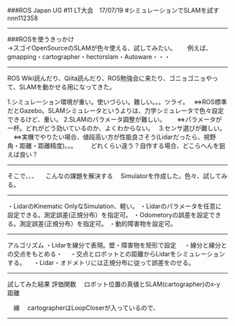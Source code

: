 ###ROS Japan UG #11 LT大会　17/07/19 
#シミュレーションでSLAMを試す
nnn112358

---

###ROSを使うきっかけ   
 →スゴイOpenSourceのSLAMが色々使える、試してみたい。  
 　例えば、  
  gmapping・cartographer・hectorslam・Autoware・・・    

---

ROS Wiki読んだり、Qiita読んだり、ROS勉強会に来たり、ゴニョゴニョやって、SLAMを動かせる用になってきた。
  
1.シミュレーション環境が重い。使いづらい。難しい。。。ツライ。  
   ⇔ROS標準だとGazebo。SLAMシミュレータというよりは、力学シミュレータで色々設定できるけど、重い。
2.SLAMのパラメータ調整が難しい。  
　⇔パラメータが一杯。どれがどう効いているのか、よくわからない。  
3.センサ選びが難しい。
　⇔実機でやりたい場合、値段高い方が性能良さそう(Lidarだったら、視野角・距離・距離精度)。。。
　　どれくらい違う？自作する場合、どこらへんを狙えば良い？ 
  
---


そこで、、、
　こんなの課題を解決する
　Simulatorを作成した。色々、試してみる。


---


・LidarのKinematic OnlyなSimulation、軽い。
・Lidarのパラメータを任意に設定できる。測定誤差(正規分布）を指定可。
・Odometoryの誤差を設定できる。測定誤差(正規分布）を指定可。
・動的障害物を設定可。

---


アルゴリズム
 ・Lidarを線分で表現。壁・障害物を矩形で設定
　・線分と線分との交点をもとめる・
　・交点とロボットとの距離からLidarをシミュレーションする。
　・Lidar・オドメトリには正規分布に従って誤差をのせる。

---

試してみた結果
評価関数
　ロボット位置の真値とSLAM(cartographer)のx-y 距離

　線
　cartographerはLoopCloserが入っているので、

---

